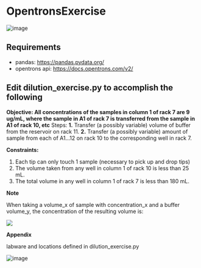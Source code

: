# OpentronsExercise
![image](https://user-images.githubusercontent.com/25331992/167935108-5e467555-71b7-4dcc-a207-43f5320f864b.png)

## Requirements

- pandas: https://pandas.pydata.org/
- opentrons api: https://docs.opentrons.com/v2/

## Edit dilution_exercise.py to accomplish the following
**Objective: All concentrations of the samples in column 1 of rack 7 are 9 ug/mL, where the sample in A1 of rack 7 is transferred from the sample in A1 of rack 10, etc**
Steps:
**1.** Transfer (a possibly variable) volume of buffer from the reservoir on rack 11.
**2.** Transfer (a possibly variable) amount of sample from each of A1...12 on rack 10 to the corresponding well in rack 7.

**Constraints:**
1. Each tip can only touch 1 sample (necessary to pick up and drop tips)
2. The volume taken from any well in column 1 of rack 10 is less than 25 mL.
3. The total volume in any well in column 1 of rack 7 is less than 180 mL.

**Note**

When taking a volume_x of sample with concentration_x and a buffer volume_y, the concentration of the resulting volume is:

<img src="https://render.githubusercontent.com/render/math?math=\mathrm{concentration}_z = \mathrm{concentration}_x\times\frac{\mathrm{volume}_x}{\mathrm{volume}_x `+` \mathrm{volume}_y}">


**Appendix**

labware and locations defined in dilution_exercise.py

![image](https://user-images.githubusercontent.com/25331992/167941364-2682cd35-5af5-4309-b6af-4a8045e976ae.png)
